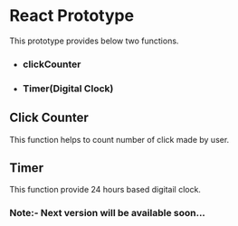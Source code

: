 <h1>React Prototype</h1>

<p>This prototype provides below two functions.</p>
<ul>
    <li><h3>clickCounter</h3></li>
    <li><h3>Timer(Digital Clock)</h3></li>
</ul>

<h2>Click Counter</h2>
<p>
This function helps to count number of click made by user.
</p>

<h2>Timer</h2>
<p>
This function provide 24 hours based digitail clock.
</p>


### Note:- Next version will be available soon...